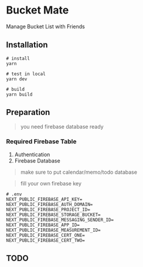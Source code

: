 # Bucket Mate

Manage Bucket List with Friends

## Installation

```shell
# install
yarn

# test in local
yarn dev

# build
yarn build
```

## Preparation

> you need firebase database ready

### Required Firebase Table

1. Authentication
2. Firebase Database

> make sure to put calendar/memo/todo database

> fill your own firebase key

```shell
# .env
NEXT_PUBLIC_FIREBASE_API_KEY=
NEXT_PUBLIC_FIREBASE_AUTH_DOMAIN=
NEXT_PUBLIC_FIREBASE_PROJECT_ID=
NEXT_PUBLIC_FIREBASE_STORAGE_BUCKET=
NEXT_PUBLIC_FIREBASE_MESSAGING_SENDER_ID=
NEXT_PUBLIC_FIREBASE_APP_ID=
NEXT_PUBLIC_FIREBASE_MEASUREMENT_ID=
NEXT_PUBLIC_FIREBASE_CERT_ONE=
NEXT_PUBLIC_FIREBASE_CERT_TWO=
```

## TODO
